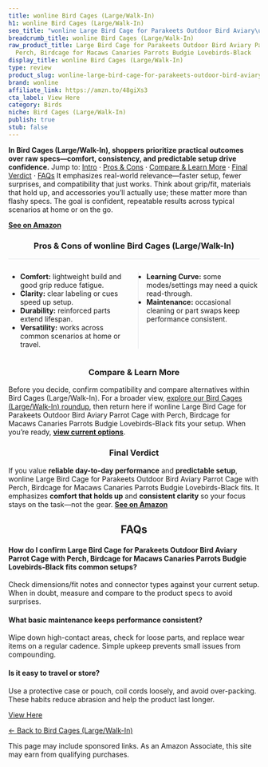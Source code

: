 ```yaml
---
title: wonline Bird Cages (Large/Walk-In)
h1: wonline Bird Cages (Large/Walk-In)
seo_title: "wonline Large Bird Cage for Parakeets Outdoor Bird Aviary\u2026"
breadcrumb_title: wonline Bird Cages (Large/Walk-In)
raw_product_title: Large Bird Cage for Parakeets Outdoor Bird Aviary Parrot Cage with
  Perch, Birdcage for Macaws Canaries Parrots Budgie Lovebirds-Black
display_title: wonline Bird Cages (Large/Walk-In)
type: review
product_slug: wonline-large-bird-cage-for-parakeets-outdoor-bird-aviary-parrot-cage-w-8f98aac3
brand: wonline
affiliate_link: https://amzn.to/48giXs3
cta_label: View Here
category: Birds
niche: Bird Cages (Large/Walk-In)
publish: true
stub: false
---
```


<div id="intro" class="full-width"><p><strong>In Bird Cages (Large/Walk-In), shoppers prioritize practical outcomes over raw specs&mdash;comfort, consistency, and predictable setup drive confidence.</strong> Jump to: <a href="#intro">Intro</a> · <a href="#pros-cons">Pros &amp; Cons</a> · <a href="#compare-more">Compare &amp; Learn More</a> · <a href="#verdict">Final Verdict</a> · <a href="#faqs">FAQs</a> It emphasizes real-world relevance&mdash;faster setup, fewer surprises, and compatibility that just works. Think about grip/fit, materials that hold up, and accessories you’ll actually use; these matter more than flashy specs. The goal is confident, repeatable results across typical scenarios at home or on the go.</p><p><a href="https://amzn.to/48giXs3" rel="nofollow sponsored noopener" target="_blank"><strong>See on Amazon</strong></a></p></div>
<h3 id="pros-cons" style="text-align:center;">Pros &amp; Cons of wonline Bird Cages (Large/Walk-In)</h3>
<div class="pc-grid" style="display:grid;grid-template-columns:1fr 1fr;gap:16px;border-top:1px solid #e5e7eb;padding-top:12px;">
  <ul>
    <li><strong>Comfort:</strong> lightweight build and good grip reduce fatigue.</li>
    <li><strong>Clarity:</strong> clear labeling or cues speed up setup.</li>
    <li><strong>Durability:</strong> reinforced parts extend lifespan.</li>
    <li><strong>Versatility:</strong> works across common scenarios at home or travel.</li>
  </ul>
  <ul style="border-left:1px solid #e5e7eb;padding-left:16px;">
    <li><strong>Learning Curve:</strong> some modes/settings may need a quick read-through.</li>
    <li><strong>Maintenance:</strong> occasional cleaning or part swaps keep performance consistent.</li>
  </ul>
</div>


<h3 id="compare-more" style="text-align:center;">Compare &amp; Learn More</h3>
<p>Before you decide, confirm compatibility and compare alternatives within Bird Cages (Large/Walk-In). For a broader view, <a href="#">explore our Bird Cages (Large/Walk-In) roundup</a>, then return here if wonline Large Bird Cage for Parakeets Outdoor Bird Aviary Parrot Cage with Perch, Birdcage for Macaws Canaries Parrots Budgie Lovebirds-Black fits your setup. When you’re ready, <a href="https://amzn.to/48giXs3" rel="nofollow sponsored noopener" target="_blank"><strong>view current options</strong></a>.</p>

<h3 id="verdict" style="text-align:center;">Final Verdict</h3>
<p>If you value <strong>reliable day-to-day performance</strong> and <strong>predictable setup</strong>, wonline Large Bird Cage for Parakeets Outdoor Bird Aviary Parrot Cage with Perch, Birdcage for Macaws Canaries Parrots Budgie Lovebirds-Black fits. It emphasizes <strong>comfort that holds up</strong> and <strong>consistent clarity</strong> so your focus stays on the task&mdash;not the gear. <a href="https://amzn.to/48giXs3" rel="nofollow sponsored noopener" target="_blank"><strong>See on Amazon</strong></a></p>

<h2 id="faqs" style="text-align:center;">FAQs</h2>
<h4><strong>How do I confirm Large Bird Cage for Parakeets Outdoor Bird Aviary Parrot Cage with Perch, Birdcage for Macaws Canaries Parrots Budgie Lovebirds-Black fits common setups?</strong></h4>
<p>Check dimensions/fit notes and connector types against your current setup. When in doubt, measure and compare to the product specs to avoid surprises.</p>
<h4><strong>What basic maintenance keeps performance consistent?</strong></h4>
<p>Wipe down high-contact areas, check for loose parts, and replace wear items on a regular cadence. Simple upkeep prevents small issues from compounding.</p>
<h4><strong>Is it easy to travel or store?</strong></h4>
<p>Use a protective case or pouch, coil cords loosely, and avoid over-packing. These habits reduce abrasion and help the product last longer.</p>

<p><a class="btn" href="https://amzn.to/48giXs3" target="_blank" rel="nofollow sponsored noopener">View Here</a></p>
<p><a href="/roundups/birds/bird-cages-large-walk-in-/">← Back to Bird Cages (Large/Walk-In)</a></p>
<aside class="disclosure">This page may include sponsored links. As an Amazon Associate, this site may earn from qualifying purchases.</aside>
